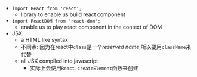 - `import React from 'react';`
    + library to enable us build react component
- `import ReactDOM from 'react-dom';`
    + enable us to play react component in the context of DOM
- JSX
    + a HTML like syntax
    + 不同点: 因为在react中`class`是一个*reserved name*,所以要用`className`来代替
    + all JSX compiled into javascript
        * 实际上会使用`React.createElement`函数来创建